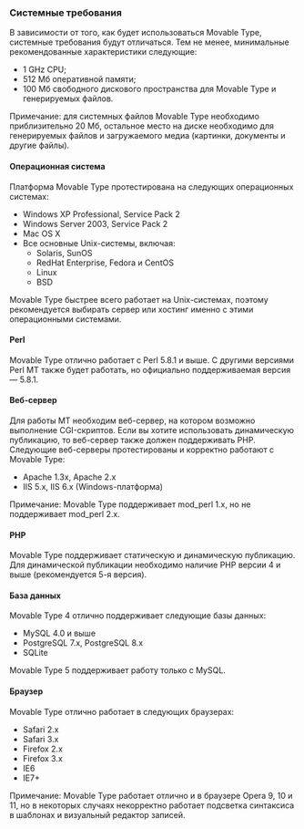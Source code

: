 ### Системные требования

В зависимости от того, как будет использоваться Movable Type, системные требования будут отличаться. Тем не менее, минимальные рекомендованные характеристики следующие:

* 1 GHz CPU;
* 512 Мб оперативной памяти;
* 100 Мб свободного дискового пространства для Movable Type и генерируемых файлов.

Примечание: для системных файлов Movable Type необходимо приблизительно 20 Мб, остальное место на диске необходимо для генерируемых файлов и загружаемого медиа (картинки, документы и другие файлы).

#### Операционная система 

Платформа Movable Type протестирована на следующих операционных системах:

* Windows XP Professional, Service Pack 2
* Windows Server 2003, Service Pack 2
* Mac OS X 
* Все основные Unix-системы, включая: 
    * Solaris, SunOS
    * RedHat Enterprise, Fedora и CentOS
    * Linux
    * BSD

Movable Type быстрее всего работает на Unix-системах, поэтому рекомендуется выбирать сервер или хостинг именно с этими операционными системами.

#### Perl 

Movable Type отлично работает с Perl 5.8.1 и выше. С другими версиями Perl MT также будет работать, но официально поддерживаемая версия — 5.8.1.

#### Веб-сервер 

Для работы MT необходим веб-сервер, на котором возможно выполнение CGI-скриптов. Если вы хотите использовать динамическую публикацию, то веб-сервер также должен поддерживать PHP. Следующие веб-серверы протестированы и корректно работают с Movable Type:

* Apache 1.3x, Apache 2.x
* IIS 5.x, IIS 6.x (Windows-платформа)

Примечание: Movable Type поддерживает mod_perl 1.x, но не поддерживает mod_perl 2.x.

#### PHP 

Movable Type поддерживает статическую и динамическую публикацию. Для динамической публикации необходимо наличие PHP версии 4 и выше (рекомендуется 5-я версия).

#### База данных 

Movable Type 4 отлично поддерживает следующие базы данных:

* MySQL 4.0 и выше
* PostgreSQL 7.x, PostgreSQL 8.x
* SQLite

Movable Type 5 поддерживает работу только с MySQL.

#### Браузер 

Movable Type отлично работает в следующих браузерах:

* Safari 2.x
* Safari 3.x
* Firefox 2.x
* Firefox 3.x
* IE6
* IE7+

Примечание: Movable Type работает отлично и в браузере Opera 9, 10 и 11, но в некоторых случаях некорректно работает подсветка синтаксиса в шаблонах и визуальный редактор записей.
